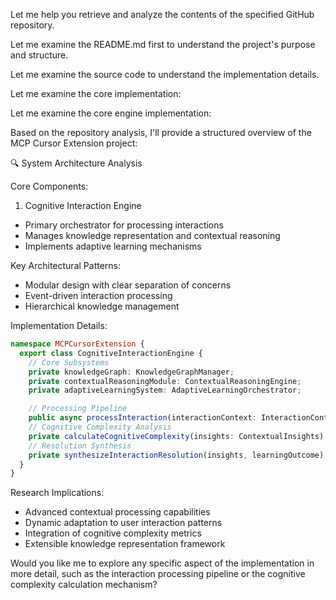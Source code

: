 Let me help you retrieve and analyze the contents of the specified GitHub repository.



Let me examine the README.md first to understand the project's purpose and structure.

Let me examine the source code to understand the implementation details.

Let me examine the core implementation:



Let me examine the core engine implementation:

Based on the repository analysis, I'll provide a structured overview of the MCP Cursor Extension project:

🔍 System Architecture Analysis

Core Components:
1. Cognitive Interaction Engine
- Primary orchestrator for processing interactions
- Manages knowledge representation and contextual reasoning
- Implements adaptive learning mechanisms

Key Architectural Patterns:
- Modular design with clear separation of concerns
- Event-driven interaction processing
- Hierarchical knowledge management

Implementation Details:
```typescript
namespace MCPCursorExtension {
  export class CognitiveInteractionEngine {
    // Core Subsystems
    private knowledgeGraph: KnowledgeGraphManager;
    private contextualReasoningModule: ContextualReasoningEngine;
    private adaptiveLearningSystem: AdaptiveLearningOrchestrator;

    // Processing Pipeline
    public async processInteraction(interactionContext: InteractionContext)
    // Cognitive Complexity Analysis
    private calculateCognitiveComplexity(insights: ContextualInsights)
    // Resolution Synthesis
    private synthesizeInteractionResolution(insights, learningOutcome)
  }
}
```

Research Implications:
- Advanced contextual processing capabilities
- Dynamic adaptation to user interaction patterns
- Integration of cognitive complexity metrics
- Extensible knowledge representation framework

Would you like me to explore any specific aspect of the implementation in more detail, such as the interaction processing pipeline or the cognitive complexity calculation mechanism?